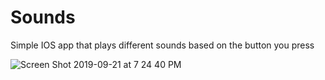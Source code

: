 # Sounds
Simple IOS app that plays different sounds based on the button you press

![Screen Shot 2019-09-21 at 7 24 40 PM](https://user-images.githubusercontent.com/52538852/65380362-14050300-dca8-11e9-93a5-056acb74ad65.png)
